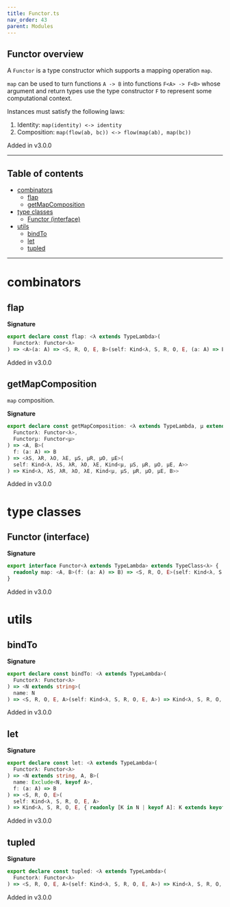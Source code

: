 ```yaml
---
title: Functor.ts
nav_order: 43
parent: Modules
---
```


## Functor overview

A `Functor` is a type constructor which supports a mapping operation `map`.

`map` can be used to turn functions `A -> B` into functions `F<A> -> F<B>` whose argument and return types use the type
constructor `F` to represent some computational context.

Instances must satisfy the following laws:

1. Identity: `map(identity) <-> identity`
2. Composition: `map(flow(ab, bc)) <-> flow(map(ab), map(bc))`

Added in v3.0.0

---

<h2 class="text-delta">Table of contents</h2>

- [combinators](#combinators)
  - [flap](#flap)
  - [getMapComposition](#getmapcomposition)
- [type classes](#type-classes)
  - [Functor (interface)](#functor-interface)
- [utils](#utils)
  - [bindTo](#bindto)
  - [let](#let)
  - [tupled](#tupled)

---

# combinators

## flap

**Signature**

```ts
export declare const flap: <λ extends TypeLambda>(
  Functorλ: Functor<λ>
) => <A>(a: A) => <S, R, O, E, B>(self: Kind<λ, S, R, O, E, (a: A) => B>) => Kind<λ, S, R, O, E, B>
```

Added in v3.0.0

## getMapComposition

`map` composition.

**Signature**

```ts
export declare const getMapComposition: <λ extends TypeLambda, μ extends TypeLambda>(
  Functorλ: Functor<λ>,
  Functorμ: Functor<μ>
) => <A, B>(
  f: (a: A) => B
) => <λS, λR, λO, λE, μS, μR, μO, μE>(
  self: Kind<λ, λS, λR, λO, λE, Kind<μ, μS, μR, μO, μE, A>>
) => Kind<λ, λS, λR, λO, λE, Kind<μ, μS, μR, μO, μE, B>>
```

Added in v3.0.0

# type classes

## Functor (interface)

**Signature**

```ts
export interface Functor<λ extends TypeLambda> extends TypeClass<λ> {
  readonly map: <A, B>(f: (a: A) => B) => <S, R, O, E>(self: Kind<λ, S, R, O, E, A>) => Kind<λ, S, R, O, E, B>
}
```

Added in v3.0.0

# utils

## bindTo

**Signature**

```ts
export declare const bindTo: <λ extends TypeLambda>(
  Functorλ: Functor<λ>
) => <N extends string>(
  name: N
) => <S, R, O, E, A>(self: Kind<λ, S, R, O, E, A>) => Kind<λ, S, R, O, E, { readonly [K in N]: A }>
```

Added in v3.0.0

## let

**Signature**

```ts
export declare const let: <λ extends TypeLambda>(
  Functorλ: Functor<λ>
) => <N extends string, A, B>(
  name: Exclude<N, keyof A>,
  f: (a: A) => B
) => <S, R, O, E>(
  self: Kind<λ, S, R, O, E, A>
) => Kind<λ, S, R, O, E, { readonly [K in N | keyof A]: K extends keyof A ? A[K] : B }>
```

Added in v3.0.0

## tupled

**Signature**

```ts
export declare const tupled: <λ extends TypeLambda>(
  Functorλ: Functor<λ>
) => <S, R, O, E, A>(self: Kind<λ, S, R, O, E, A>) => Kind<λ, S, R, O, E, readonly [A]>
```

Added in v3.0.0
